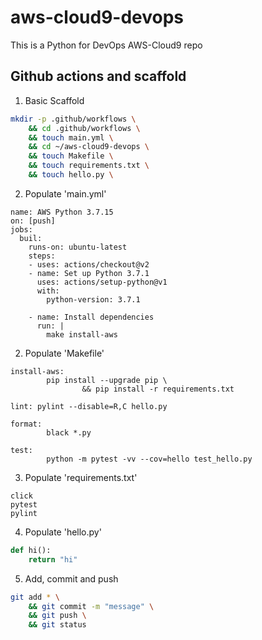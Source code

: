 # aws-cloud9-devops
This is a Python for DevOps AWS-Cloud9 repo


## Github actions and scaffold
1. Basic Scaffold
```bash
mkdir -p .github/workflows \
    && cd .github/workflows \
    && touch main.yml \
    && cd ~/aws-cloud9-devops \
    && touch Makefile \
    && touch requirements.txt \
    && touch hello.py \
```

2. Populate 'main.yml' 
```
name: AWS Python 3.7.15
on: [push]
jobs:
  buil:
    runs-on: ubuntu-latest
    steps:
    - uses: actions/checkout@v2
    - name: Set up Python 3.7.1
      uses: actions/setup-python@v1
      with:
        python-version: 3.7.1
    
    - name: Install dependencies
      run: |
        make install-aws
```

2. Populate 'Makefile' 
```
install-aws:
		pip install --upgrade pip \
				&& pip install -r requirements.txt
				
lint: pylint --disable=R,C hello.py

format:
		black *.py

test:
		python -m pytest -vv --cov=hello test_hello.py
```

3. Populate  'requirements.txt'
```
click
pytest
pylint
```
4. Populate 'hello.py'
```python
def hi():
    return "hi"
```
5. Add, commit and push
```bash
git add * \
    && git commit -m "message" \
    && git push \
    && git status
```